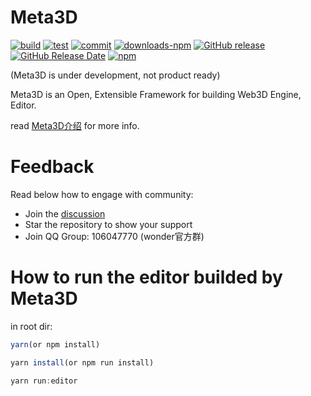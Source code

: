 # Meta3D

[![build](https://github.com/Wonder-Technology/Meta3D/workflows/CI/badge.svg)](https://github.com/Wonder-Technology/Meta3D/actions) [![test](https://codecov.io/github/Wonder-Technology/Meta3D/coverage.svg?branch=master)](https://codecov.io/github/Wonder-Technology/Meta3D?branch=master) [![commit](https://img.shields.io/badge/commitizen-friendly-brightgreen.svg)](http://commitizen.github.io/cz-cli/) [![downloads-npm](https://img.shields.io/npm/dw/meta3d.svg)](https://www.npmjs.com/package/meta3d) [![GitHub release](https://img.shields.io/github/release/Wonder-Technology/Meta3D.svg)](https://github.com/Wonder-Technology/Meta3D/releases) [![GitHub Release Date](https://img.shields.io/github/release-date/Wonder-Technology/Meta3D.svg)](https://github.com/Wonder-Technology/Meta3D/releases) [![npm](https://img.shields.io/npm/l/meta3d.svg)](https://github.com/Wonder-Technology/Meta3D)




(Meta3D is under development, not product ready)

Meta3D is an Open, Extensible Framework for building Web3D Engine, Editor.

read [Meta3D介绍](https://www.yuque.com/docs/share/4c56226d-ffc6-4e8e-8d94-6dfa230d74fb) for more info.

# Feedback

Read below how to engage with community:

- Join the [discussion](https://github.com/Wonder-Technology/Meta3D/discussions)
- Star the repository to show your support
- Join QQ Group: 106047770    (wonder官方群)


# How to run the editor builded by Meta3D

in root dir:
```js
yarn(or npm install)

yarn install(or npm run install)

yarn run:editor
```